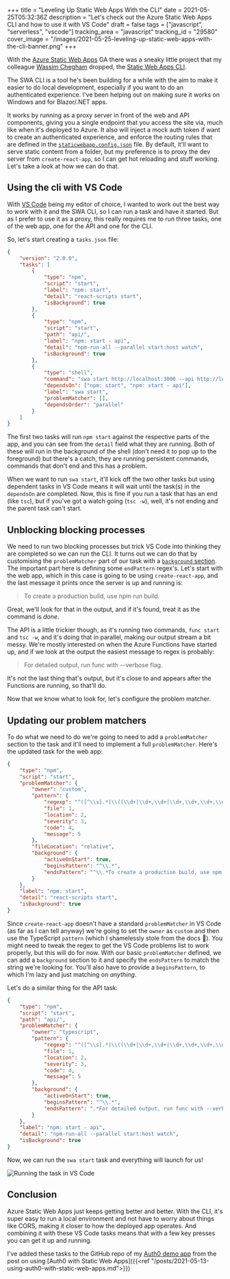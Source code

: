 +++
title = "Leveling Up Static Web Apps With the CLI"
date = 2021-05-25T05:32:36Z
description = "Let's check out the Azure Static Web Apps CLI and how to use it with VS Code"
draft = false
tags = ["javascript", "serverless", "vscode"]
tracking_area = "javascript"
tracking_id = "29580"
cover_image = "/images/2021-05-25-leveling-up-static-web-apps-with-the-cli-banner.png"
+++

With the [Azure Static Web Apps](https://docs.microsoft.com/azure/static-web-apps?{{<cda>}}) GA there was a sneaky little project that my colleague [Wassim Chegham](https://twitter.com/manekinekko) dropped, the [Static Web Apps CLI](https://github.com/azure/static-web-apps-cli).

The SWA CLI is a tool he's been building for a while with the aim to make it easier to do local development, especially if you want to do an authenticated experience. I've been helping out on making sure it works on Windows and for Blazor/.NET apps.

It works by running as a proxy server in front of the web and API components, giving you a single endpoint that you access the site via, much like when it's deployed to Azure. It also will inject a mock auth token if want to create an authenticated experience, and enforce the routing rules that are defined in the [`staticwebapp.config.json`](https://docs.microsoft.com/azure/static-web-apps/configuration?{{<cda>}}) file. By default, it'll want to serve static content from a folder, but my preference is to proxy the dev server from `create-react-app`, so I can get hot reloading and stuff working. Let's take a look at how we can do that.

## Using the cli with VS Code

With [VS Code](https://code.visualstudio.com/?{{<cda>}}) being my editor of choice, I wanted to work out the best way to work with it and the SWA CLI, so I can run a task and have it started. But as I prefer to use it as a proxy, this really requires me to run three tasks, one of the web app, one for the API and one for the CLI.

So, let's start creating a `tasks.json` file:

```json
{
    "version": "2.0.0",
    "tasks": [
        {
            "type": "npm",
            "script": "start",
            "label": "npm: start",
            "detail": "react-scripts start",
            "isBackground": true
        },
        {
            "type": "npm",
            "script": "start",
            "path": "api/",
            "label": "npm: start - api",
            "detail": "npm-run-all --parallel start:host watch",
            "isBackground": true
        },
        {
            "type": "shell",
            "command": "swa start http://localhost:3000 --api http://localhost:7071",
            "dependsOn": ["npm: start", "npm: start - api"],
            "label": "swa start",
            "problemMatcher": [],
            "dependsOrder": "parallel"
        }
    ]
}
```

The first two tasks will run `npm start` against the respective parts of the app, and you can see from the `detail` field what they are running. Both of these will run in the background of the shell (don't need it to pop up to the foreground) but there's a catch, they are running persistent commands, commands that don't end and this has a problem.

When we want to run `swa start`, it'll kick off the two other tasks but using dependent tasks in VS Code means it will wait until the task(s) in the `dependsOn` are completed. Now, this is fine if you run a task that has an end (like `tsc`), but if you've got a watch going (`tsc -w`), well, it's not ending and the parent task can't start.

## Unblocking blocking processes

We need to run two blocking processes but trick VS Code into thinking they are completed so we can run the CLI. It turns out we can do that by customising the `problemMatcher` part of our task with a [`background` section](https://code.visualstudio.com/docs/editor/tasks?{{<cda>}}#_background-watching-tasks). The important part here is defining some `endPattern` regex's. Let's start with the web app, which in this case is going to be using `create-react-app`, and the last message it prints once the server is up and running is:

> To create a production build, use npm run build.

Great, we'll look for that in the output, and if it's found, treat it as the command is _done_.

The API is a little trickier though, as it's running two commands, `func start` and `tsc -w`, and it's doing that in parallel, making our output stream a bit messy. We're mostly interested on when the Azure Functions have started up, and if we look at the output the easiest message to regex is probably:

> For detailed output, run func with --verbose flag.

It's not the last thing that's output, but it's close to and appears after the Functions are running, so that'll do.

Now that we know what to look for, let's configure the problem matcher.

## Updating our problem matchers

To do what we need to do we're going to need to add a `problemMatcher` section to the task and it'll need to implement a full `problemMatcher`. Here's the updated task for the web app:

```json
{
    "type": "npm",
    "script": "start",
    "problemMatcher": {
        "owner": "custom",
        "pattern": {
            "regexp": "^([^\\s].*)\\((\\d+|\\d+,\\d+|\\d+,\\d+,\\d+,\\d+)\\):\\s+(error|warning|info)\\s+(TS\\d+)\\s*:\\s*(.*)$",
            "file": 1,
            "location": 2,
            "severity": 3,
            "code": 4,
            "message": 5
        },
        "fileLocation": "relative",
        "background": {
            "activeOnStart": true,
            "beginsPattern": "^\\.*",
            "endsPattern": "^\\.*To create a production build, use npm run build\\."
        }
    },
    "label": "npm: start",
    "detail": "react-scripts start",
    "isBackground": true
}
```

Since `create-react-app` doesn't have a standard `problemMatcher` in VS Code (as far as I can tell anyway) we're going to set the `owner` as `custom` and then use the TypeScript `pattern` (which I shamelessly stole from the docs 🤣). You might need to tweak the regex to get the VS Code problems list to work properly, but this will do for now. With our basic `problemMatcher` defined, we can add a `background` section to it and specify the `endsPattern` to match the string we're looking for. You'll also have to provide a `beginsPattern`, to which I'm lazy and just matching on _anything_.

Let's do a similar thing for the API task:

```json
{
    "type": "npm",
    "script": "start",
    "path": "api/",
    "problemMatcher": {
        "owner": "typescript",
        "pattern": {
            "regexp": "^([^\\s].*)\\((\\d+|\\d+,\\d+|\\d+,\\d+,\\d+,\\d+)\\):\\s+(error|warning|info)\\s+(TS\\d+)\\s*:\\s*(.*)$",
            "file": 1,
            "location": 2,
            "severity": 3,
            "code": 4,
            "message": 5
        },
        "background": {
            "activeOnStart": true,
            "beginsPattern": "^\\.*",
            "endsPattern": ".*For detailed output, run func with --verbose flag\\..*"
        }
    },
    "label": "npm: start - api",
    "detail": "npm-run-all --parallel start:host watch",
    "isBackground": true
}
```

Now, we can run the `swa start` task and everything will launch for us!

![Running the task in VS Code](/images/2021-05-25-leveling-up-static-web-apps-with-the-cli.gif)

## Conclusion

Azure Static Web Apps just keeps getting better and better. With the CLI, it's super easy to run a local environment and not have to worry about things like CORS, making it closer to how the deployed app operates. And combining it with these VS Code tasks means that with a few key presses you can get it up and running.

I've added these tasks to the GitHub repo of my [Auth0 demo app](https://github.com/aaronpowell/swa-custom-auth-auth0) from the post on using [Auth0 with Static Web Apps]({{<ref "/posts/2021-05-13-using-auth0-with-static-web-apps.md">}})
